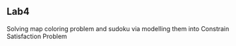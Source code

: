 ## Lab4

Solving map coloring problem and sudoku via modelling them into Constrain Satisfaction Problem
